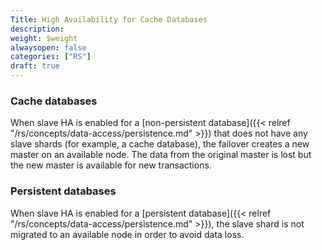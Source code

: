 ```yaml
---
Title: High Availability for Cache Databases
description:
weight: $weight
alwaysopen: false
categories: ["RS"]
draft: true
---
```

### Cache databases

When slave HA is enabled for a [non-persistent database]({{< relref "/rs/concepts/data-access/persistence.md" >}})
that does not have any slave shards (for example, a cache database),
the failover creates a new master on an available node. The data from the original master
is lost but the new master is available for new transactions.

### Persistent databases

When slave HA is enabled for a [persistent database]({{< relref "/rs/concepts/data-access/persistence.md" >}}), the slave shard is not migrated to
an available node in order to avoid data loss.
